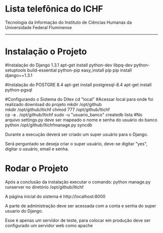 Lista telefônica do ICHF
=====================

Tecnologia da Informação do Instituto de Ciências Humanas da Universidade Federal Fluminense

_______________________

Instalação o Projeto
=====================

#Instalação do Django 1.3.1
apt-get install python-dev libpq-dev python-setuptools build-essential python-pip
easy_install pip
pip install django==1.3.1

#Instalação do POSTGRE 8.4
apt-get install postgresql-8.4
apt-get install python-pgsql

#Configurando o Sistema do Ditex
cd "local" 				#Acessar local para onde foi realizado download do projeto
mkdir /opt/github	
mkdir /opt/github/ltichf
chmod 777 /opt/github/ltichf		
cp -a . /opt/github/ltichf
sudo -u "usuario_banco" createdb lista 	#No arquivo settings.py deve ser mapeado o nome e senha do usuário do banco
python /opt/github/ltichfmanage.py syncdb

Durante a execução deverá ser criado um super usuário para o Django.

Será perguntado se deseja criar o super usuário, deve-se digitar "yes", digitar o usuário, email e senha.


Rodar o Projeto
================
Após a conclusão da instalação executar o comando: python manage.py runserver no diretório /opt/github/ltichf

A página inicial do sistema é http://localhost:8000

A parte de administração deve ser acessada com a conta e senha do super usuario do Django.

Esse é apenas um servidor de teste, para colocar em produção deve ser configurado um servidor web como apache
